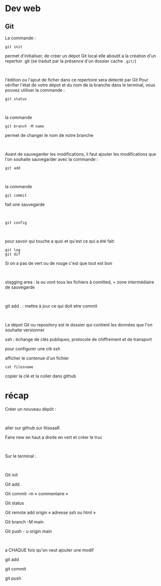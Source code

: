 # Dev web

## Git 


La commande :
````
git init
````
permet d'initialiser, de créer un dépot Git local
elle aboutit a la création d'un repertoir .git
(se traduit par la présence d'un dossier cache `.git/`)

&nbsp;

l'édition ou l'ajout de ficher dans ce repertoire sera detecté par Git
Pour vérifier l'état de votre dépot et du nom de la branche dans le terminal, vous pouvez utiliser la commande : 
````
git status
````
&nbsp;

la commande
```
git branch -M name
```
permet de changer le nom de notre branche

&nbsp;

Avant de sauvegarder les modifications, il faut ajouter les modifications que l'on souhaite sauvegarder avec la commande : 

````
git add
````



&nbsp;

la commande 
````
git commit
````
fait une sauvegarde


&nbsp;


```
git config
```

&nbsp;

pour savoir qui touche a quoi et qu'est ce qui a été fait: 
````
git log
git dif
````

Si on a pas de vert ou de rouge c'est que tout est bon

&nbsp;

stagging area : la ou vont tous les fichiers à comitted, = zone intermédiaire de sauvegarde

&nbsp;

git add . : mettre à jour ce qui doit etre commit

&nbsp;

Le dépot Git ou repository est le dossier qui contient les données que l'on souhaite versionner

ssh : échange de clés publiques, protocole de chiffrement et de transport

pour configurer une clé ssh 


afficher le contenue d'un fichier 

````
cat filesname
````

copier la clé et la coller dans github






# récap

Créer un nouveau dépôt :

&nbsp;


aller sur github sur lliissaaR

Faire new en haut a droite en vert et créer le truc

&nbsp;


Sur le terminal : 

&nbsp;

Git init

Git add .

Git commit -m « commentaire »

Git status

Git remote add origin « adresse ssh ou html »

Git branch -M main

Git push - u origin main


&nbsp;


a CHAQUE fois qu'on veut ajouter une modif 

git add

git commit

git push